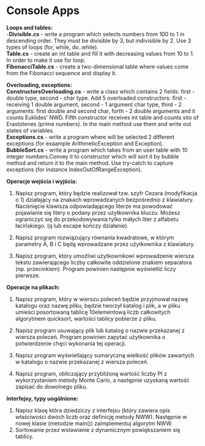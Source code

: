 # Console Apps

**Loops and tables:** <br/>
-**Divisible.cs** - write a program which selects numbers from 100 to 1 in descending order. They must be divisible by 3, but indivisible by 2. Use 3 types of loops (for, while, do..while). <br/>
**Table.cs** - create an int table and fill it with decreasing values from 10 to 1. In order to make it use for loop. <br/>
**FibonacciTable.cs** - create a two-dimensional table where values come from the Fibonacci sequence and display it.<br/>

**Overloading, exceptions:** <br/>
**ConstructorsOverloading.cs** - write a class which contains 2 fields: first - double type, second - char type. Add 5 overloaded constructors: first - receiving 1 double argument, second - 1 argument char type, third - 2 arguments: first double and second char, forth - 2 double arguments and it counts Euklides' NWD. Fifth constructor receives int table and counts sito of Erastotenes (prime numbers). In the main method use them and write out states of variables.<br/>
**Exceptions.cs** - write a program where will be selected 2 different exceptions (for exaample ArithmeticException and Exception).<br/>
**BubbleSort.cs** - write a program which takes from an user table with 10 integer numbers.Convey it to constructor which will sort it by bubble method and return it to the main method. Use try-catch to capture exceptions (for instance IndexOutOfRangeException).<br/>

**Operacje wejścia i wyjścia:**
1. Napisz program, który będzie realizował tzw. szyfr Cezara (modyfikacja o 1) działający na znakach wprowadzanych bezpośrednio z klawiatury. Naciśnięcie klawisza odpowiadającego literze ma powodować pojawianie się litery o podany przez użytkownika kluczu. Możesz ograniczyć się do przekodowywania tylko małych liter z alfabetu łacińskiego. (q lub escape kończy działanie).<br/>

2. Napisz program rozwiązujący równania kwadratowe, w którym parametry A, B i C będą wprowadzane przez użytkownika z klawiatury.<br/>

3. Napisz program, który umożliwi użytkownikowi wprowadzenie wiersza tekstu zawierającego liczby całkowite oddzielone znakiem separatora (np. przecinkiem). Program powinien następnie wyświetlić liczy pierwsze.<br/>


**Operacje na plikach:**
1. Napisz  program, który w wierszu poleceń będzie przyjmował nazwę katalogu  oraz nazwę pliku, będzie tworzył katalog i plik, a w pliku umieści posortowaną tablicę 10elementową liczb całkowitych algorytmem quicksort, wartości tablicy pobierze z pliku.

2. Napisz program usuwający plik lub katalog o nazwie przekazanej z wiersza poleceń. Program powinien zapytać użytkownika o potwierdzenie chęci wykonania tej operacji. 

3. Napisz program wyświetlający sumaryczną wielkość plików zawartych w katalogu o nazwie przekazanej z wiersza poleceń.

4. Napisz program, obliczający przybliżoną wartość liczby PI z wykorzystaniem metody Monte Carlo, a następnie uzyskaną wartość zapisać do dowolnego pliku.

**Interfejsy, typy uogólnione:**
1. Napisz klasę która dziedziczy z interfejsu (który zawiera opis właściwości dwóch liczb oraz definicję metody NWW). Następnie w nowej klasie (metodzie main()) zaimplementuj algorytm NWW.
2. Sortowanie przez wstawianie z dynamicznym powiększaniem się tablicy.

